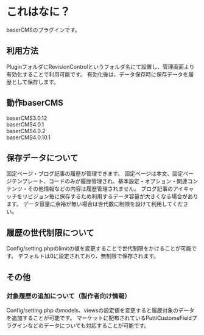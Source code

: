 # これはなに？
baserCMSのプラグインです。

## 利用方法
PluginフォルダにRevisionControlというフォルダ名にて設置し、管理画面より有効化することで利用可能です。
有効化後は、データ保存時に保存データを履歴として保存します。

## 動作baserCMS
baserCMS3.0.12  
baserCMS4.0.1  
baserCMS4.0.2   
baserCMS4.0.10.1  

## 保存データについて
固定ページ・ブログ記事の履歴が管理できます。
固定ページは本文、固定ページテンプレート、コードのみが履歴管理され、基本設定・オプション・関連コンテンツ・その他情報などの内容は履歴管理されません。
ブログ記事のアイキャッチをリビジョン毎に保存するため利用するデータ容量が大きくなる場合があります。
データ容量に余裕が無い場合は世代数に制限を設けて利用してください。

## 履歴の世代制限について
Config/setting.phpのlimitの値を変更することで世代制限をかけることが可能です。
デフォルトは0に設定されており、無制限で保存されます。

## その他
### 対象履歴の追加について（製作者向け情報）
Config/setting.php のmodels、viewsの設定値を変更すると履歴対象のデータを追加することが可能です。
マーケットに配布されているPuttiCustomeFieldプラグインなどのデータについても対応することが可能です。

